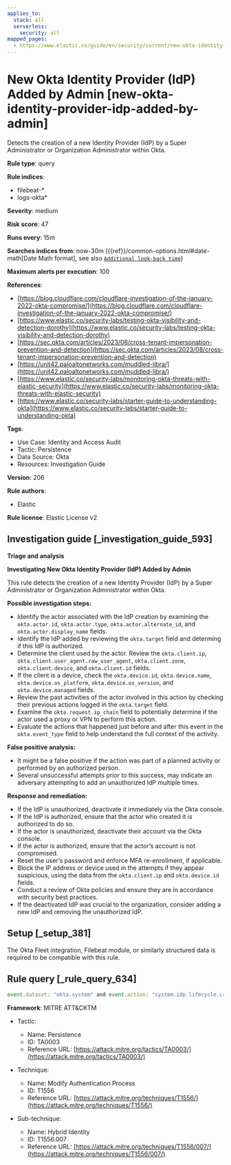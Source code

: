 ```yaml
---
applies_to:
  stack: all
  serverless:
    security: all
mapped_pages:
  - https://www.elastic.co/guide/en/security/current/new-okta-identity-provider-idp-added-by-admin.html
---
```


# New Okta Identity Provider (IdP) Added by Admin [new-okta-identity-provider-idp-added-by-admin]

Detects the creation of a new Identity Provider (IdP) by a Super Administrator or Organization Administrator within Okta.

**Rule type**: query

**Rule indices**:

* filebeat-*
* logs-okta*

**Severity**: medium

**Risk score**: 47

**Runs every**: 15m

**Searches indices from**: now-30m ({{ref}}/common-options.html#date-math[Date Math format], see also [`Additional look-back time`](docs-content://solutions/security/detect-and-alert/create-detection-rule.md#rule-schedule))

**Maximum alerts per execution**: 100

**References**:

* [https://blog.cloudflare.com/cloudflare-investigation-of-the-january-2022-okta-compromise/](https://blog.cloudflare.com/cloudflare-investigation-of-the-january-2022-okta-compromise/)
* [https://www.elastic.co/security-labs/testing-okta-visibility-and-detection-dorothy](https://www.elastic.co/security-labs/testing-okta-visibility-and-detection-dorothy)
* [https://sec.okta.com/articles/2023/08/cross-tenant-impersonation-prevention-and-detection](https://sec.okta.com/articles/2023/08/cross-tenant-impersonation-prevention-and-detection)
* [https://unit42.paloaltonetworks.com/muddled-libra/](https://unit42.paloaltonetworks.com/muddled-libra/)
* [https://www.elastic.co/security-labs/monitoring-okta-threats-with-elastic-security](https://www.elastic.co/security-labs/monitoring-okta-threats-with-elastic-security)
* [https://www.elastic.co/security-labs/starter-guide-to-understanding-okta](https://www.elastic.co/security-labs/starter-guide-to-understanding-okta)

**Tags**:

* Use Case: Identity and Access Audit
* Tactic: Persistence
* Data Source: Okta
* Resources: Investigation Guide

**Version**: 206

**Rule authors**:

* Elastic

**Rule license**: Elastic License v2

## Investigation guide [_investigation_guide_593]

**Triage and analysis**

**Investigating New Okta Identity Provider (IdP) Added by Admin**

This rule detects the creation of a new Identity Provider (IdP) by a Super Administrator or Organization Administrator within Okta.

**Possible investigation steps:**

* Identify the actor associated with the IdP creation by examining the `okta.actor.id`, `okta.actor.type`, `okta.actor.alternate_id`, and `okta.actor.display_name` fields.
* Identify the IdP added by reviewing the `okta.target` field and determing if this IdP is authorized.
* Determine the client used by the actor. Review the `okta.client.ip`, `okta.client.user_agent.raw_user_agent`, `okta.client.zone`, `okta.client.device`, and `okta.client.id` fields.
* If the client is a device, check the `okta.device.id`, `okta.device.name`, `okta.device.os_platform`, `okta.device.os_version`, and `okta.device.managed` fields.
* Review the past activities of the actor involved in this action by checking their previous actions logged in the `okta.target` field.
* Examine the `okta.request.ip_chain` field to potentially determine if the actor used a proxy or VPN to perform this action.
* Evaluate the actions that happened just before and after this event in the `okta.event_type` field to help understand the full context of the activity.

**False positive analysis:**

* It might be a false positive if the action was part of a planned activity or performed by an authorized person.
* Several unsuccessful attempts prior to this success, may indicate an adversary attempting to add an unauthorized IdP multiple times.

**Response and remediation:**

* If the IdP is unauthorized, deactivate it immediately via the Okta console.
* If the IdP is authorized, ensure that the actor who created it is authorized to do so.
* If the actor is unauthorized, deactivate their account via the Okta console.
* If the actor is authorized, ensure that the actor’s account is not compromised.
* Reset the user’s password and enforce MFA re-enrollment, if applicable.
* Block the IP address or device used in the attempts if they appear suspicious, using the data from the `okta.client.ip` and `okta.device.id` fields.
* Conduct a review of Okta policies and ensure they are in accordance with security best practices.
* If the deactivated IdP was crucial to the organization, consider adding a new IdP and removing the unauthorized IdP.


## Setup [_setup_381]

The Okta Fleet integration, Filebeat module, or similarly structured data is required to be compatible with this rule.


## Rule query [_rule_query_634]

```js
event.dataset: "okta.system" and event.action: "system.idp.lifecycle.create" and okta.outcome.result: "SUCCESS"
```

**Framework**: MITRE ATT&CKTM

* Tactic:

    * Name: Persistence
    * ID: TA0003
    * Reference URL: [https://attack.mitre.org/tactics/TA0003/](https://attack.mitre.org/tactics/TA0003/)

* Technique:

    * Name: Modify Authentication Process
    * ID: T1556
    * Reference URL: [https://attack.mitre.org/techniques/T1556/](https://attack.mitre.org/techniques/T1556/)

* Sub-technique:

    * Name: Hybrid Identity
    * ID: T1556.007
    * Reference URL: [https://attack.mitre.org/techniques/T1556/007/](https://attack.mitre.org/techniques/T1556/007/)



